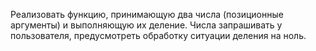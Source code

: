 Реализовать функцию, принимающую два числа (позиционные аргументы) и выполняющую их деление.
 Числа запрашивать у пользователя, предусмотреть обработку ситуации деления на ноль.
